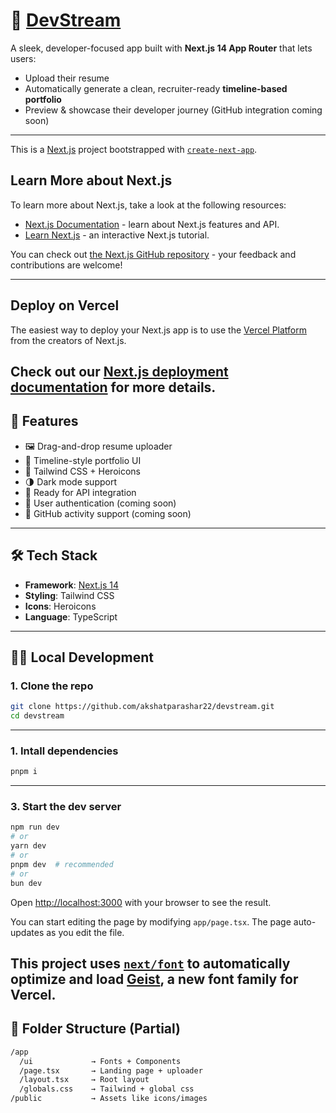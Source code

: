# 📇 [DevStream](https://devstream-portfolio.vercel.app/)

A sleek, developer-focused app built with **Next.js 14 App Router** that lets users:

- Upload their resume
- Automatically generate a clean, recruiter-ready **timeline-based portfolio**
- Preview & showcase their developer journey (GitHub integration coming soon)

---
This is a [Next.js](https://nextjs.org) project bootstrapped with [`create-next-app`](https://nextjs.org/docs/app/api-reference/cli/create-next-app).

## Learn More about Next.js

To learn more about Next.js, take a look at the following resources:

- [Next.js Documentation](https://nextjs.org/docs) - learn about Next.js features and API.
- [Learn Next.js](https://nextjs.org/learn) - an interactive Next.js tutorial.

You can check out [the Next.js GitHub repository](https://github.com/vercel/next.js) - your feedback and contributions are welcome!

---
## Deploy on Vercel

The easiest way to deploy your Next.js app is to use the [Vercel Platform](https://vercel.com/new?utm_medium=default-template&filter=next.js&utm_source=create-next-app&utm_campaign=create-next-app-readme) from the creators of Next.js.

Check out our [Next.js deployment documentation](https://nextjs.org/docs/app/building-your-application/deploying) for more details.
---

## 🚀 Features

- 🖼️ Drag-and-drop resume uploader
- 🧭 Timeline-style portfolio UI
- 🎨 Tailwind CSS + Heroicons
- 🌗 Dark mode support
- 🔌 Ready for API integration
- 🔐 User authentication (coming soon)
- 📎 GitHub activity support (coming soon)

---

## 🛠️ Tech Stack

- **Framework**: [Next.js 14](https://nextjs.org/)
- **Styling**: Tailwind CSS
- **Icons**: Heroicons
- **Language**: TypeScript

---

## 🧑‍💻 Local Development

### 1. Clone the repo

```bash
git clone https://github.com/akshatparashar22/devstream.git
cd devstream
```

---
### 1. Intall dependencies
``` bash
pnpm i
```

---
### 3. Start the dev server
```bash
npm run dev
# or
yarn dev
# or
pnpm dev  # recommended
# or
bun dev
```
Open [http://localhost:3000](http://localhost:3000) with your browser to see the result.

You can start editing the page by modifying `app/page.tsx`. The page auto-updates as you edit the file.

This project uses [`next/font`](https://nextjs.org/docs/app/building-your-application/optimizing/fonts) to automatically optimize and load [Geist](https://vercel.com/font), a new font family for Vercel.
---
## 📁 Folder Structure (Partial)
```bash
/app
  /ui             → Fonts + Components
  /page.tsx       → Landing page + uploader
  /layout.tsx     → Root layout
  /globals.css    → Tailwind + global css
/public           → Assets like icons/images

```
